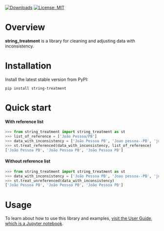[![Downloads](https://static.pepy.tech/badge/string_treatment)](https://pepy.tech/project/string_treatment) [![License: MIT](https://img.shields.io/badge/License-MIT-yellow.svg)](https://opensource.org/licenses/MIT)

# Overview

**string_treatment** is a library for cleaning and adjusting data with inconsistency.

# Installation
Install the latest stable version from PyPI:

```shell
pip install string-treatment
```

# Quick start
#### With reference list
``` python
>>> from string_treatment import string_treatment as st
>>> list_of_reference = ['João Pessoa/PB']
>>> data_with_inconsistency = ['João Pessoa PB', 'Joao pessoa--PB', 'joa pssoa(pb)']
>>> st.treat_referenced(data_with_inconsistency, list_of_reference)
['João Pessoa PB', 'João Pessoa PB', 'João Pessoa PB']
```

#### Without reference list
``` python
>>> from string_treatment import string_treatment as st
>>> data_with_inconsistency = ['João Pessoa PB', 'Joao pessoa--PB', 'joa pssoa(pb)']
>>> st.treat_unreferenced(data_with_inconsistency)
['João Pessoa PB', 'João Pessoa PB', 'João Pessoa PB']
```

# Usage
To learn about how to use this library and examples,
[visit the User Guide, which is a Jupyter notebook](https://github.com/guilhermehuther/string_treatment/blob/main/guide.ipynb).
